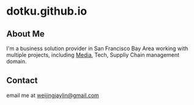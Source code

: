 # dotku.github.io

## About Me

I'm a business solution provider in San Francisco Bay Area working with multiple projects, 
including [Media](/marketing), Tech, Suppliy Chain management domain.

## Contact

email me at [weijingjaylin@gmail.com](mailto:weijingjaylin@gmail.com)
